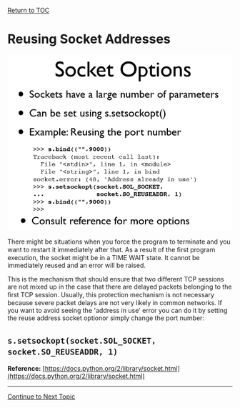 <a href="https://github.com/CyberTrainingUSAF/08-Network-Programming/blob/master/00-Table-of-Contents.md" > Return to TOC </a>

# Reusing Socket Addresses

![](../.gitbook/assets/sockopt.PNG)

There might be situations when you force the program to terminate and you want to restart it immediately after that. As a result of the ﬁrst program execution, the socket might be in a TIME WAIT state. It cannot be immediately reused and an error will be raised.

This is the mechanism that should ensure that two different TCP sessions are not mixed up in the case that there are delayed packets belonging to the ﬁrst TCP session. Usually, this protection mechanism is not necessary because severe packet delays are not very likely in common networks. If you want to avoid seeing the 'address in use' error you can do it by setting the reuse address socket optionor simply change the port number:

## `s.setsockopt(socket.SOL_SOCKET, socket.SO_REUSEADDR, 1)`

**Reference:** [https://docs.python.org/2/library/socket.html](https://docs.python.org/2/library/socket.html)

---

<a href="https://github.com/CyberTrainingUSAF/08-Network-Programming/blob/master/08-advanced-functionality/reusing-socket-addresses.md" > Continue to Next Topic </a>
